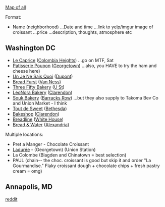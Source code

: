 [Map of all](https://drive.google.com/open?id=1j-yB5jPe90GAO4fCvwlkR8FCrNg&usp=sharing)

Format:

* Name (neighborhood)
...Date and time
...link to yelp/imgur image of croissant
...price
...description, thoughts, atmosphere etc

## Washington DC

* [Le Caprice](https://lecapricedc.com/) ([Colombia Heights](https://www.google.com/maps/place/Le+Caprice+DC+Caf%C3%A9+Bakery/@38.9325711,-77.0329266,15z/data=!4m5!3m4!1s0x0:0x39814c87fb570125!8m2!3d38.9325711!4d-77.0329266))
...go on MTF, Sat
* [Patisserie Poupon](https://www.patisseriepoupon.net/) ([Georgetown](https://www.google.com/maps/place/Patisserie+Poupon-Georgetown+DC/@38.9116088,-77.0653049,15z/data=!4m2!3m1!1s0x0:0xf72f2ddecabc7e74?sa=X&ved=0ahUKEwj9gfmcnabXAhUB4CYKHcjuCsAQ_BIIgwEwCg))
...also, you HAVE to try the ham and cheese here)
* [Un Je Ne Sais Quoi](https://www.yelp.com/biz/un-je-ne-sais-quoi-washington) ([Dupont](https://www.google.com/maps/place/Un+je+ne+sais+Quoi.../@38.9088239,-77.0426137,15z/data=!4m5!3m4!1s0x0:0x9f363719e25e849e!8m2!3d38.9088239!4d-77.0426137))
* [Bread Furst](http://www.breadfurst.com/) ([Van Ness](https://www.google.com/maps/place/Bread+Furst/@38.9474631,-77.0659413,15z/data=!4m5!3m4!1s0x0:0x6df261d3f0eec215!8m2!3d38.9474631!4d-77.0659413))
* [Three Fifty Bakery](http://threefifty.com/) ([U St](https://www.google.com/maps/place/ThreeFifty+Bakery+and+Coffee+Bar/@38.9166296,-77.0408985,17z/data=!3m1!4b1!4m5!3m4!1s0x89b7b7c3538ace91:0x879859ee997a38b5!8m2!3d38.9166254!4d-77.0387098))
* [LeoNora Bakery](https://www.yelp.com/biz/leonora-bakery-arlington) ([Clarendon](https://www.google.com/maps/place/LeoNora+Gourmet+Bakery/@38.8862399,-77.099316,17z/data=!3m1!4b1!4m5!3m4!1s0x89b7b683f4fa11b9:0xfb29562e01c2a3ab!8m2!3d38.8862357!4d-77.0971273))
* [Souk Bakery](https://www.dcsouk.com/) ([Barracks Row](https://www.google.com/maps/place/Souk/@38.8810102,-76.9974617,17z/data=!3m1!4b1!4m5!3m4!1s0x89b7b9cccd9e56b7:0x2583a503ce311bcc!8m2!3d38.881006!4d-76.995273))
...but they also supply to Takoma Bev Co and Union Market - I think
* [Tout de Sweet](https://www.toutdesweetshop.com/) ([Bethesda](https://www.google.com/maps/place/Tout+De+Sweet+Pastry+Shop/@38.9891266,-77.0979875,17z/data=!3m1!4b1!4m5!3m4!1s0x89b7c9640fccde89:0x46b8363850834ac1!8m2!3d38.9891225!4d-77.0957988))
* [Bakeshop](http://www.bakeshopva.com/) ([Clarendon](https://www.google.com/maps/place/Bakeshop/@38.8858495,-77.0949809,17z/data=!3m1!4b1!4m5!3m4!1s0x89b7b685c0796a43:0x411afafb1ad6275!8m2!3d38.8858453!4d-77.0927922))
* [Breadline](http://breadline.com/) ([White House](https://www.google.com/maps/place/Bread+Line/@38.8996101,-77.0431241,17z/data=!3m1!4b1!4m5!3m4!1s0x89b7b7bba363ed7b:0x31f2a7b2c60843e8!8m2!3d38.8996059!4d-77.0409354))
* [Bread & Water](http://www.breadandwatercompany.com/) ([Alexandria](https://www.google.com/maps/place/Bread+%26+Water+Company/@38.7757887,-77.0593394,15z/data=!4m5!3m4!1s0x0:0xe6998124980514b5!8m2!3d38.7757887!4d-77.0593394))

Multiple locations:
* Pret a Manger - Chocolate Croissant
* [Ladurée](https://www.laduree.fr/en/) - (Georgetown) (Union Station) 
* La Colombe (Blagden and Chinatown = best selection)
* PAUL (chain-- the choc. croissant is good but skip it and order "La Gourmandise." Flaky croissant dough + chocolate chips + fresh pastry cream = omg)

## Annapolis, MD

[reddit](https://www.reddit.com/r/washingtondc/comments/6wjs07/best_chocolate_croissant_in_dc/)
